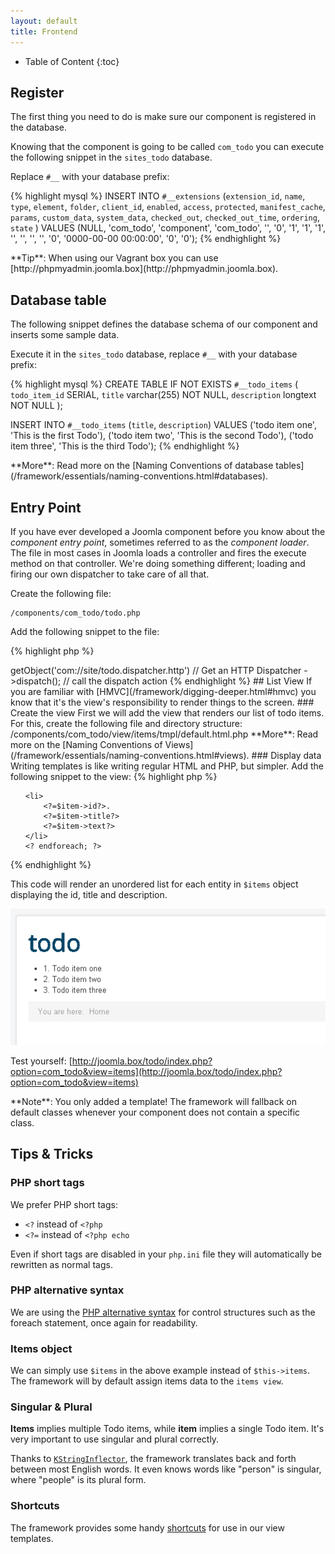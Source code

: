 ```yaml
---
layout: default
title: Frontend
---
```


* Table of Content
{:toc}

## Register

The first thing you need to do is make sure our component is registered in the database.

Knowing that the component is going to be called `com_todo` you can execute the following snippet in the `sites_todo` database.

Replace `#__` with your database prefix:

{% highlight mysql %}
INSERT INTO `#__extensions`
    (`extension_id`, `name`, `type`, `element`, `folder`, `client_id`,
     `enabled`, `access`, `protected`, `manifest_cache`, `params`,
     `custom_data`, `system_data`, `checked_out`, `checked_out_time`,
     `ordering`, `state`
     )
VALUES
    (NULL, 'com_todo', 'component', 'com_todo', '', '0', '1', '1',
    '1', '', '', '', '', '0', '0000-00-00 00:00:00', '0', '0');
{% endhighlight %}

<span class="note">
**Tip**: When using our Vagrant box you can use [http://phpmyadmin.joomla.box](http://phpmyadmin.joomla.box).
</span>

## Database table

The following snippet defines the database schema of our component and inserts some sample data.

Execute it in the `sites_todo` database, replace `#__` with your database prefix:

{% highlight mysql %}
CREATE TABLE IF NOT EXISTS `#__todo_items` (
  `todo_item_id` SERIAL,
  `title` varchar(255) NOT NULL,
  `description` longtext NOT NULL
);

INSERT INTO `#__todo_items` (`title`, `description`) VALUES
    ('todo item one', 'This is the first Todo'),
    ('todo item two', 'This is the second Todo'),
    ('todo item three', 'This is the third Todo');
{% endhighlight %}

<span class="note">
**More**: Read more on the [Naming Conventions of database tables](/framework/essentials/naming-conventions.html#databases).
</span>

## Entry Point

If you have ever developed a Joomla component before you know about the _component entry point_, sometimes referred to as the _component loader_.
The file in most cases in Joomla loads a controller and fires the execute method on that controller. We're doing something
different; loading and firing our own dispatcher to take care of all that.

Create the following file:

    /components/com_todo/todo.php

Add the following snippet to the file:

{% highlight php %}
<?php echo KObjectManager::getInstance()            // load the Object Manager
    ->getObject('com://site/todo.dispatcher.http')  // Get an HTTP Dispatcher
    ->dispatch();                                   // call the dispatch action
{% endhighlight %}

## List View

If you are familiar with [HMVC](/framework/digging-deeper.html#hmvc) you know that it's the view's responsibility to render things to the screen.

### Create the view

First we will add the view that renders our list of todo items. For this, create the following file and directory structure:

    /components/com_todo/view/items/tmpl/default.html.php

<span class="note">
**More**: Read more on the [Naming Conventions of Views](/framework/essentials/naming-conventions.html#views).
</span>

### Display data

Writing templates is like writing regular HTML and PHP, but simpler. Add the following snippet to the view:

{% highlight php %}
<ul>
    <? foreach($items as $item) : ?>
    <li>
        <?=$item->id?>.
        <?=$item->title?>
        <?=$item->text?>
    </li>
    <? endforeach; ?>
</ul>
{% endhighlight %}

This code will render an unordered list for each entity in `$items` object displaying the id, title and description.

![My Joomlatools Framework Powered Todo List](/resources/images/todotutorial/front-end-view.png)

Test yourself: [http://joomla.box/todo/index.php?option=com_todo&view=items](http://joomla.box/todo/index.php?option=com_todo&view=items)

<span class="note">
**Note**: You only added a template! The framework will fallback on default classes whenever your component does not contain a specific class.
</span>

## Tips & Tricks

### PHP short tags

We prefer PHP short tags:

* `<?` instead of `<?php`
* `<?=` instead of `<?php echo`

Even if short tags are disabled in your `php.ini` file they will automatically be rewritten as normal tags.

### PHP alternative syntax

We are using the [PHP alternative syntax](http://php.net/manual/en/control-structures.alternative-syntax.php) for control
structures such as the foreach statement, once again for readability.

### Items object

We can simply use `$items` in the above example instead of `$this->items`. The framework will by default assign items data to the `items view`.

### Singular & Plural

**Items** implies multiple Todo items, while **item** implies a single Todo item. It's very important to use singular and plural correctly.

Thanks to [`KStringInflector`](http://api.nooku.org/class-KStringInflector.html), the framework translates back and forth between most English words. It even knows words like "person" is singular, where "people" is its plural form.

### Shortcuts

The framework provides some handy [shortcuts](/framework/views/html/templates.html#shortcuts) for use in our view templates.
